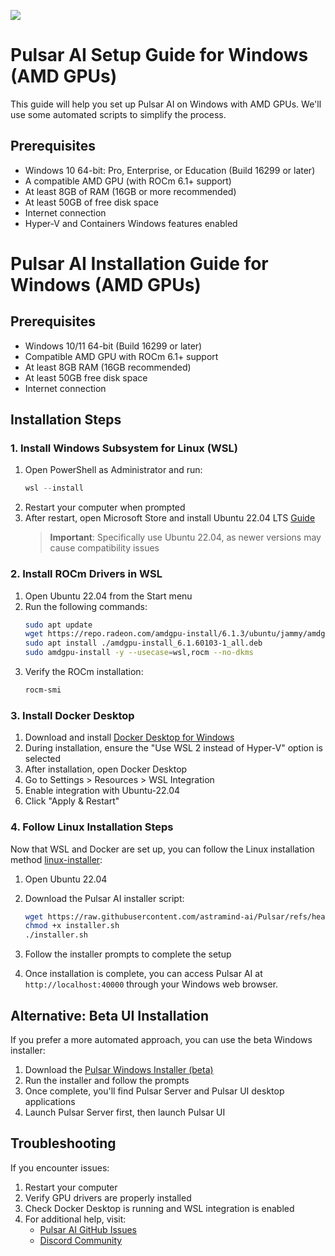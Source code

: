 [![](https://dcbadge.limes.pink/api/server/https://discord.gg/BEMVTmcPEs)](https://discord.gg/https://discord.gg/BEMVTmcPEs)

# Pulsar AI Setup Guide for Windows (AMD GPUs)

This guide will help you set up Pulsar AI on Windows with AMD GPUs. We'll use some automated scripts to simplify the process.

## Prerequisites

- Windows 10 64-bit: Pro, Enterprise, or Education (Build 16299 or later)
- A compatible AMD GPU (with ROCm 6.1+ support)
- At least 8GB of RAM (16GB or more recommended)
- At least 50GB of free disk space
- Internet connection
- Hyper-V and Containers Windows features enabled

# Pulsar AI Installation Guide for Windows (AMD GPUs)

## Prerequisites
- Windows 10/11 64-bit (Build 16299 or later)
- Compatible AMD GPU with ROCm 6.1+ support
- At least 8GB RAM (16GB recommended)
- At least 50GB free disk space
- Internet connection

## Installation Steps

### 1. Install Windows Subsystem for Linux (WSL)
1. Open PowerShell as Administrator and run:
   ```powershell
   wsl --install
   ```
2. Restart your computer when prompted
3. After restart, open Microsoft Store and install Ubuntu 22.04 LTS  [Guide](https://learn.microsoft.com/en-us/windows/wsl/install)
   > **Important**: Specifically use Ubuntu 22.04, as newer versions may cause compatibility issues

### 2. Install ROCm Drivers in WSL
1. Open Ubuntu 22.04 from the Start menu
2. Run the following commands:
   ```bash
   sudo apt update
   wget https://repo.radeon.com/amdgpu-install/6.1.3/ubuntu/jammy/amdgpu-install_6.1.60103-1_all.deb
   sudo apt install ./amdgpu-install_6.1.60103-1_all.deb
   sudo amdgpu-install -y --usecase=wsl,rocm --no-dkms
   ```
3. Verify the ROCm installation:
   ```bash
   rocm-smi
   ```

### 3. Install Docker Desktop
1. Download and install [Docker Desktop for Windows](https://www.docker.com/products/docker-desktop/)
2. During installation, ensure the "Use WSL 2 instead of Hyper-V" option is selected
3. After installation, open Docker Desktop
4. Go to Settings > Resources > WSL Integration
5. Enable integration with Ubuntu-22.04
6. Click "Apply & Restart"

### 4. Follow Linux Installation Steps
Now that WSL and Docker are set up, you can follow the Linux installation method [linux-installer](https://github.com/astramind-ai/Pulsar/blob/main/docs/installation-linux.md):

1. Open Ubuntu 22.04
2. Download the Pulsar AI installer script:
   ```bash
   wget https://raw.githubusercontent.com/astramind-ai/Pulsar/refs/heads/main/installer/installer.sh
   chmod +x installer.sh
   ./installer.sh
   ```
3. Follow the installer prompts to complete the setup

4. Once installation is complete, you can access Pulsar AI at `http://localhost:40000` through your Windows web browser.

## Alternative: Beta UI Installation
If you prefer a more automated approach, you can use the beta Windows installer:

1. Download the [Pulsar Windows Installer (beta)](https://github.com/astramind-ai/Pulsar/releases/download/v0.2.1/WindowsPulsarServerInstaller.exe)
2. Run the installer and follow the prompts
3. Once complete, you'll find Pulsar Server and Pulsar UI desktop applications
4. Launch Pulsar Server first, then launch Pulsar UI

## Troubleshooting
If you encounter issues:
1. Restart your computer
2. Verify GPU drivers are properly installed
3. Check Docker Desktop is running and WSL integration is enabled
4. For additional help, visit:
   - [Pulsar AI GitHub Issues](https://github.com/astramind-ai/Pulsar/issues)
   - [Discord Community](https://discord.gg/BEMVTmcPEs)